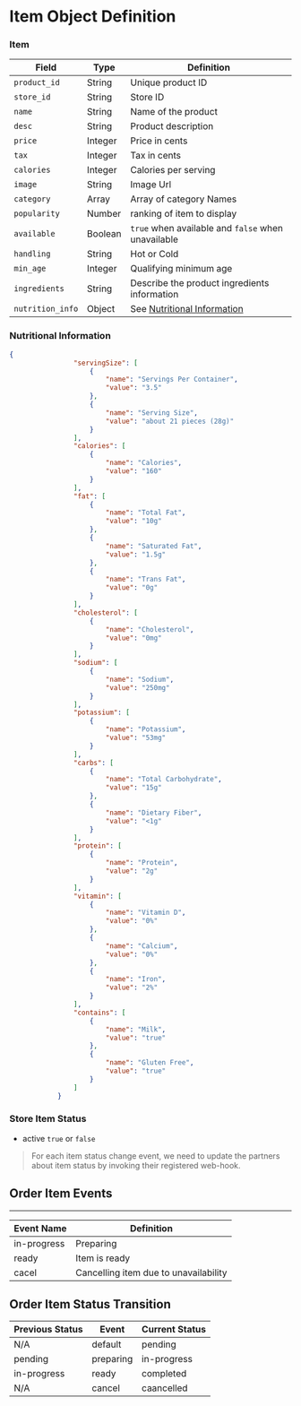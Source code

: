 # Item Object Definition

### Item
| Field            | Type | Definition |
|------------------|------------|-----|
| `product_id` | String | Unique product ID |
| `store_id` | String | Store ID |
| `name` | String | Name of the product |
| `desc` | String | Product description |
| `price` | Integer | Price in cents |
| `tax` | Integer | Tax in cents |
| `calories` | Integer | Calories per serving |
| `image` | String | Image Url |
| `category` | Array | Array of category Names |
| `popularity` | Number | ranking of item to display
| `available` | Boolean | `true` when available and `false` when unavailable |
| `handling` | String | Hot or Cold |
| `min_age` | Integer | Qualifying minimum age |
| `ingredients` | String | Describe the product ingredients information |
| `nutrition_info`| Object | See [Nutritional Information](#nutritional-information) |


### Nutritional Information

```json
{
                "servingSize": [
                    {
                        "name": "Servings Per Container",
                        "value": "3.5"
                    },
                    {
                        "name": "Serving Size",
                        "value": "about 21 pieces (28g)"
                    }
                ],
                "calories": [
                    {
                        "name": "Calories",
                        "value": "160"
                    }
                ],
                "fat": [
                    {
                        "name": "Total Fat",
                        "value": "10g"
                    },
                    {
                        "name": "Saturated Fat",
                        "value": "1.5g"
                    },
                    {
                        "name": "Trans Fat",
                        "value": "0g"
                    }
                ],
                "cholesterol": [
                    {
                        "name": "Cholesterol",
                        "value": "0mg"
                    }
                ],
                "sodium": [
                    {
                        "name": "Sodium",
                        "value": "250mg"
                    }
                ],
                "potassium": [
                    {
                        "name": "Potassium",
                        "value": "53mg"
                    }
                ],
                "carbs": [
                    {
                        "name": "Total Carbohydrate",
                        "value": "15g"
                    },
                    {
                        "name": "Dietary Fiber",
                        "value": "<1g"
                    }
                ],
                "protein": [
                    {
                        "name": "Protein",
                        "value": "2g"
                    }
                ],
                "vitamin": [
                    {
                        "name": "Vitamin D",
                        "value": "0%"
                    },
                    {
                        "name": "Calcium",
                        "value": "0%"
                    },
                    {
                        "name": "Iron",
                        "value": "2%"
                    }
                ],
                "contains": [
                    {
                        "name": "Milk",
                        "value": "true"
                    },
                    {
                        "name": "Gluten Free",
                        "value": "true"
                    }
                ]
            }
```

### Store Item Status
- active  `true` or `false`


> For each item status change event, we need to update the partners about item status by invoking their registered web-hook.

## Order Item Events

--------------------------------------------------------------
| Event Name | Definition
|--------------|------------------------------------------------
| in-progress |   Preparing  |
| ready |  Item is ready  | 
| cacel | Cancelling item due to unavailability |

## Order Item  Status Transition 

| Previous Status | Event | Current Status |
|--------------|------------|----------------|
| N/A  | default  |   pending  |
| pending | preparing |  in-progress  | 
| in-progress | ready | completed |
| N/A | cancel  | caancelled |